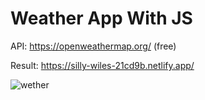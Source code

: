 # Weather App With JS

API: https://openweathermap.org/ (free)

Result: https://silly-wiles-21cd9b.netlify.app/

![wether](https://user-images.githubusercontent.com/66250856/96378334-8e45d680-118b-11eb-941c-fa514edbb033.png)

